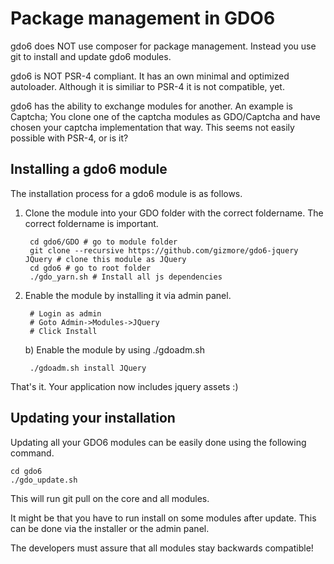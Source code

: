 # Package management in GDO6

gdo6 does NOT use composer for package management. Instead you use git to install and update gdo6 modules.

gdo6 is NOT PSR-4 compliant. It has an own minimal and optimized autoloader. Although it is similiar to PSR-4 it is not compatible, yet.

gdo6 has the ability to exchange modules for another. An example is Captcha; You clone one of the captcha modules as GDO/Captcha and have chosen your captcha implementation that way. This seems not easily possible with PSR-4, or is it?


## Installing a gdo6 module

The installation process for a gdo6 module is as follows.

1) Clone the module into your GDO folder with the correct foldername. The correct foldername is important. 

        cd gdo6/GDO # go to module folder
        git clone --recursive https://github.com/gizmore/gdo6-jquery JQuery # clone this module as JQuery
        cd gdo6 # go to root folder
        ./gdo_yarn.sh # Install all js dependencies
    
2) Enable the module by installing it via admin panel.

        # Login as admin
        # Goto Admin->Modules->JQuery
        # Click Install
    
    b) Enable the module by using ./gdoadm.sh

        ./gdoadm.sh install JQuery
    
That's it. Your application now includes jquery assets :)

 
## Updating your installation

Updating all your GDO6 modules can be easily done using the following command.

    cd gdo6
    ./gdo_update.sh
    
This will run git pull on the core and all modules.

It might be that you have to run install on some modules after update. This can be done via the installer or the admin panel.

The developers must assure that all modules stay backwards compatible!
